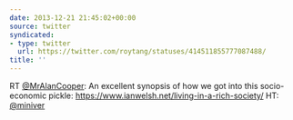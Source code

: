 ```yaml
---
date: 2013-12-21 21:45:02+00:00
source: twitter
syndicated:
- type: twitter
  url: https://twitter.com/roytang/statuses/414511855777087488/
title: ''
---
```


RT [@MrAlanCooper](https://twitter.com/MrAlanCooper/): An excellent synopsis of how we got into this socio-economic pickle: https://www.ianwelsh.net/living-in-a-rich-society/ HT: [@miniver](https://twitter.com/miniver/)